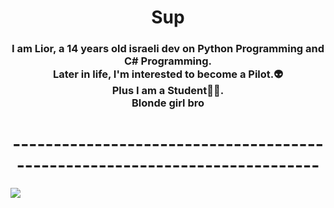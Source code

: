 <h1 align="center"> Sup</b> </h1>
<h3 align="center"><b> I am Lior, a 14 years old israeli dev on Python Programming and C# Programming.
<br />Later in life, I'm interested to become a Pilot.👽<br />Plus I am a Student🧑‍🎓. <br>Blonde girl bro <br> </b> </h3>
<h1 align="center"> ---------------------------------------------------------------------------</b> </h1>

<img src="https://github-readme-stats.vercel.app/api?username=pakpak3&theme=react&show_icons=true"/>
